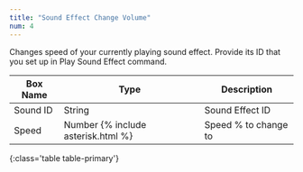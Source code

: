 ```yaml
---
title: "Sound Effect Change Volume"
num: 4
---
```


Changes speed of your currently playing sound effect. Provide its ID that you set up in Play Sound Effect command.

| Box Name | Type | Description | 
|-------|--------|--------|
|Sound ID|String|Sound Effect ID
|Speed|Number {% include asterisk.html %}|Speed % to change to
{:class='table table-primary'} 
